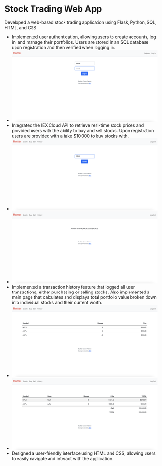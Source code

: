 # Stock Trading Web App
Developed a web-based stock trading application using Flask, Python, SQL, HTML, and CSS

* Implemented user authentication, allowing users to create accounts, log in, and manage their portfolios. Users are stored in an SQL database upon registration and then verified when logging in.
* <img src="image1.png">
* Integrated the IEX Cloud API to retrieve real-time stock prices and provided users with the ability to buy and sell stocks. Upon registration users are provided with a fake $10,000 to buy stocks with.
* <img src="image2.png">
* <img src="image3.png">
* Implemented a transaction history feature that logged all user transactions, either purchasing or selling stocks. Also implemented a main page that  calculates and displays total portfolio value broken down into individual stocks and their current worth.
* <img src="image5.png">
* <img src="image4.png">
* Designed a user-friendly interface using HTML and CSS, allowing users to easily navigate and interact with the application.
